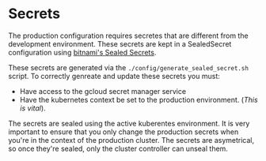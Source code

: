 # Secrets
The production configuration requires secretes that are different from the development environment.
These secrets are kept in a SealedSecret configuration using [bitnami's Sealed Secrets](https://github.com/bitnami-labs/sealed-secrets).

These secrets are generated via the `./config/generate_sealed_secret.sh` script. To correctly genreate and update these secrets you must:
- Have access to the gcloud secret manager service
- Have the kubernetes context be set to the production environment. (*This is vital*).

The secrets are sealed using the active kuberentes environment. It is very important to ensure that you only change the production secrets when you're in the context of the production cluster. The secrets are asymetrical, so once they're sealed, only the cluster controller can unseal them.
